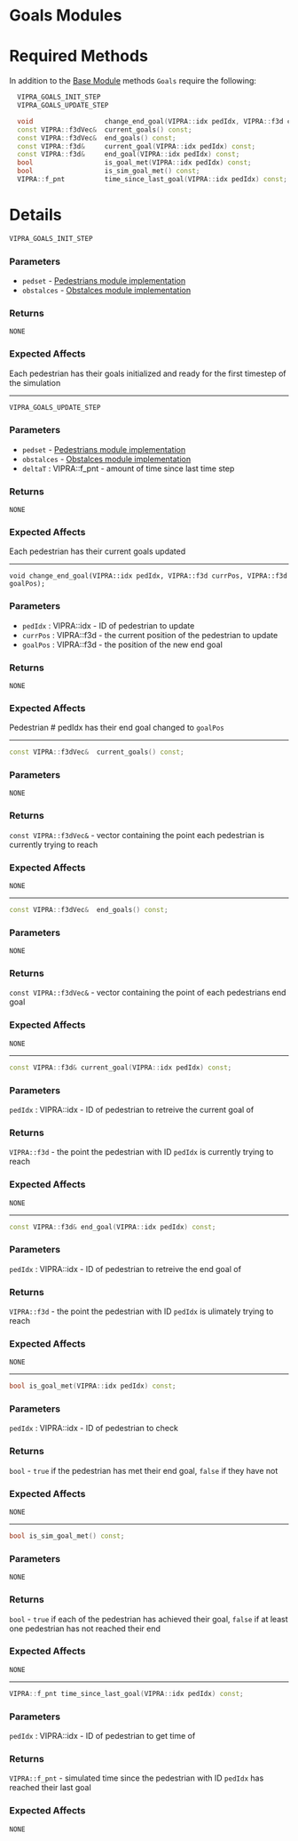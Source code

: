 
# Goals Modules

# Required Methods

In addition to the [Base Module](module.md) methods `Goals` require the following:

```C++
  VIPRA_GOALS_INIT_STEP
  VIPRA_GOALS_UPDATE_STEP

  void                  change_end_goal(VIPRA::idx pedIdx, VIPRA::f3d currPos, VIPRA::f3d goalPos);
  const VIPRA::f3dVec&  current_goals() const;
  const VIPRA::f3dVec&  end_goals() const;
  const VIPRA::f3d&     current_goal(VIPRA::idx pedIdx) const;
  const VIPRA::f3d&     end_goal(VIPRA::idx pedIdx) const;
  bool                  is_goal_met(VIPRA::idx pedIdx) const;
  bool                  is_sim_goal_met() const;
  VIPRA::f_pnt          time_since_last_goal(VIPRA::idx pedIdx) const;
```

# Details

```C++
VIPRA_GOALS_INIT_STEP
```

### Parameters

- `pedset` - [Pedestrians module implementation](../modules/pedestrians.md)
- `obstalces` - [Obstalces module implementation](../modules/obstalces.md)

### Returns

`NONE`

### Expected Affects

Each pedestrian has their goals initialized and ready for the first timestep of the simulation

---

```C++
VIPRA_GOALS_UPDATE_STEP
```

### Parameters

- `pedset` - [Pedestrians module implementation](../modules/pedestrians.md)
- `obstalces` - [Obstalces module implementation](../modules/obstalces.md)
- `deltaT` : VIPRA::f_pnt - amount of time since last time step

### Returns

`NONE`

### Expected Affects

Each pedestrian has their current goals updated 

---

```
void change_end_goal(VIPRA::idx pedIdx, VIPRA::f3d currPos, VIPRA::f3d goalPos);
```

### Parameters

- `pedIdx` : VIPRA::idx - ID of pedestrian to update
- `currPos` : VIPRA::f3d - the current position of the pedestrian to update
- `goalPos` : VIPRA::f3d - the position of the new end goal

### Returns

`NONE`

### Expected Affects

Pedestrian # pedIdx has their end goal changed to `goalPos`

---

```C++
const VIPRA::f3dVec&  current_goals() const;
```

### Parameters

`NONE`

### Returns

`const VIPRA::f3dVec&` - vector containing the point each pedestrian is currently trying to reach

### Expected Affects

`NONE`

---

```C++
const VIPRA::f3dVec&  end_goals() const;
```

### Parameters

`NONE`

### Returns

`const VIPRA::f3dVec&` - vector containing the point of each pedestrians end goal

### Expected Affects

`NONE`

---

```C++
const VIPRA::f3d& current_goal(VIPRA::idx pedIdx) const;
```

### Parameters

`pedIdx` : VIPRA::idx - ID of pedestrian to retreive the current goal of

### Returns

`VIPRA::f3d` - the point the pedestrian with ID `pedIdx` is currently trying to reach

### Expected Affects

`NONE`

---

```C++
const VIPRA::f3d& end_goal(VIPRA::idx pedIdx) const;
```

### Parameters

`pedIdx` : VIPRA::idx - ID of pedestrian to retreive the end goal of

### Returns

`VIPRA::f3d` - the point the pedestrian with ID `pedIdx` is ulimately trying to reach

### Expected Affects

`NONE`

---

```C++
bool is_goal_met(VIPRA::idx pedIdx) const;
```

### Parameters

`pedIdx` : VIPRA::idx - ID of pedestrian to check

### Returns

`bool` - `true` if the pedestrian has met their end goal, `false` if they have not

### Expected Affects

`NONE`

---

```C++
bool is_sim_goal_met() const;
```

### Parameters

`NONE`

### Returns

`bool` - `true` if each of the pedestrian has achieved their goal, `false` if at least one pedestrian has not reached their end

### Expected Affects

`NONE`

---

```C++
VIPRA::f_pnt time_since_last_goal(VIPRA::idx pedIdx) const;
```

### Parameters

`pedIdx` : VIPRA::idx - ID of pedestrian to get time of

### Returns

`VIPRA::f_pnt` - simulated time since the pedestrian with ID `pedIdx` has reached their last goal

### Expected Affects

`NONE`
